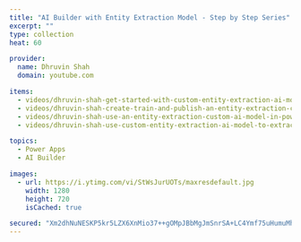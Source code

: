 ```yaml
---
title: "AI Builder with Entity Extraction Model - Step by Step Series"
excerpt: ""
type: collection
heat: 60

provider:
  name: Dhruvin Shah
  domain: youtube.com

items:
  - videos/dhruvin-shah-get-started-with-custom-entity-extraction-ai-model-using-ai-builder-ai-builder-entity-extraction
  - videos/dhruvin-shah-create-train-and-publish-an-entity-extraction-custom-ai-model
  - videos/dhruvin-shah-use-an-entity-extraction-custom-ai-model-in-power-apps-using-power-automate
  - videos/dhruvin-shah-use-custom-entity-extraction-ai-model-to-extract-the-useful-entities-from-your-business-data

topics:
  - Power Apps
  - AI Builder

images:
  - url: https://i.ytimg.com/vi/StWsJurUOTs/maxresdefault.jpg
    width: 1280
    height: 720
    isCached: true

secured: "Xm2dhNuNESKP5kr5LZX6XnMio37++gOMpJBbMgJmSnrSA+LC4Ymf75uHumuMhLk4X4F0zGo9rUmAIVRNYskR2fJJxTt1NVs8L04ty0gY2jFE3dE3Dgkt8Kukw19qIrujnpV+E5uwgCaoMLWnHAd52kp8FhDsZR3Dk5hUxeAbmCTYo1UNPK+ST+ak+GMXyhu5TMkK+LS38pczEDSlZc/TpVk3VFltdye4eLld99QG/WwEB2MBNPCm5DNGHtylFiDJFE15wKuaQlQlGsp75SNKh6t7rVwiOo2Mjt6506Yle5sw2A6HGVKt/QdQcb4CpR/xzdmWnXzHIT+oZAgzftdt9wAIUo5JwjcwHWcGA2VaOBg=;C0eoy+arigDCHqhm3GPryw=="
---
```


